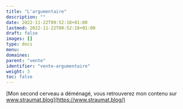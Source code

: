 ```yaml
---
title: "L'argumentaire"
description: ""
date: 2022-11-22T09:52:18+01:00
lastmod: 2022-11-22T09:52:18+01:00
draft: false
images: []
type: docs
menu:
domaines:
parent: "vente"
identifier: "vente-argumentaire"
weight: 3
toc: false
---
```


[Mon second cerveau a déménagé, vous retrouverez mon contenu sur www.straumat.blog](https://www.straumat.blog/)